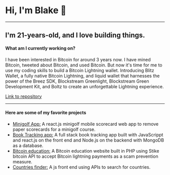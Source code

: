 
<h1>Hi, I'm Blake 👋</h1>
<hr>
<h2>I'm 21-years-old, and I love building things.</h2>

<h4>What am I currently working on?</h4>
<p>
I have been interested in Bitcoin for around 3 years now. I have mined Bitcoin, tweeted about Bitcoin, and used Bitcoin. But now it's time for me to use my coding skills to build a Bitcoin Lightning wallet. Introducing Blitz Wallet, a fully native Bitcoin Lightning, and liquid wallet that harnesses the power of the Breez SDK, Blockstream Greenlight, Blockstream Green Development Kit, and Boltz to create an unforgettable Lightning experience.
</p>

<a href="https://github.com/BlakeKaufman/BlitzWallet">Link to repository</a>

<hr>
<h4>Here are some of my favorite projects</h4>
<ul>
  <li>
    <a href="https://github.com/BlakeKaufman/RedDragonMinigolf-React.js">Minigolf App:</a> A react.js minigolf mobile scorecard web app to remove paper scorecards for a minigolf course.
  </li>
   <li>
    <a href="https://github.com/BlakeKaufman//bookkeeper">Book Tracking app:</a> A full stack book tracking app built with JavaScrippt and react.js on the front end and Node.js on the backend with MongoDB as a database.
  </li>
  <li>
    <a href="https://github.com/BlakeKaufman/Bitlearn">Bitcoin education:</a> A Bitcoin education website built in PHP using Stike bitcoin API to accept Bitcoin lightning payments as a scam prevention measure.
  </li>
  <li>
    <a href="https://github.com/BlakeKaufman/countries_finder_frontendMentor">Countries finder:</a> A js front end using APIs to search for countries.
  </li>
</ul>


<!--
**BlakeKaufman/BlakeKaufman** is a ✨ _special_ ✨ repository because its `README.md` (this file) appears on your GitHub profile.

Here are some ideas to get you started:

- 🔭 I’m currently working on ...
- 🌱 I’m currently learning ...
- 👯 I’m looking to collaborate on ...
- 🤔 I’m looking for help with ...
- 💬 Ask me about ...
- 📫 How to reach me: ...
- 😄 Pronouns: ...
- ⚡ Fun fact: ...
-->
